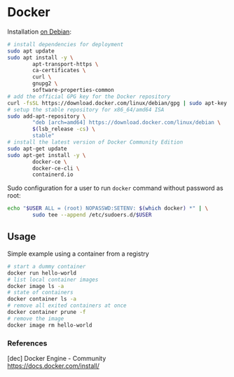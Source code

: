 # Docker

Installation [on Debian](https://docs.docker.com/install/linux/docker-ce/debian/):

```bash
# install dependencies for deployment
sudo apt update
sudo apt install -y \
        apt-transport-https \
        ca-certificates \
        curl \
        gnupg2 \
        software-properties-common
# add the official GPG key for the Docker repository
curl -fsSL https://download.docker.com/linux/debian/gpg | sudo apt-key add -
# setup the stable repository for x86_64/amd64 ISA
sudo add-apt-repository \
        "deb [arch=amd64] https://download.docker.com/linux/debian \
        $(lsb_release -cs) \
        stable"
# install the latest version of Docker Community Edition
sudo apt-get update
sudo apt-get install -y \
        docker-ce \
        docker-ce-cli \
        containerd.io
```

Sudo configuration for a user to run `docker` command without password as root:

```bash
echo "$USER ALL = (root) NOPASSWD:SETENV: $(which docker) *" | \
        sudo tee --append /etc/sudoers.d/$USER
```

## Usage

Simple example using a container from a registry

```bash
# start a dummy container
docker run hello-world
# list local container images
docker image ls -a
# state of containers
docker container ls -a
# remove all exited containers at once
docker container prune -f
# remove the image
docker image rm hello-world
```


### References

[dec] Docker Engine - Community  
https://docs.docker.com/install/
